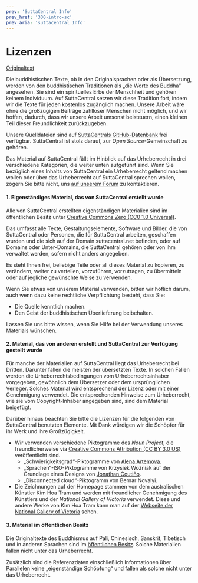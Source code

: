 ```yaml
---
prev: 'SuttaCentral Info'
prev_href: '300-intro-sc'
prev_aria: 'suttacentral Info'
---
```

# Lizenzen
<a href="https://suttacentral.net/licensing" target="_blank">Originaltext</a>

Die buddhistischen Texte, ob in den Originalsprachen oder als Übersetzung, werden von den buddhistischen Traditionen als „die Worte des Buddha“ angesehen. Sie sind ein spirituelles Erbe der Menschheit und gehören keinem Individuum. Auf SuttaCentral setzen wir diese Tradition fort, indem wir die Texte für jeden kostenlos zugänglich machen. Unsere Arbeit wäre ohne die großzügigen Beiträge zahlloser Menschen nicht möglich, und wir hoffen, dadurch, dass wir unsere Arbeit umsonst beisteuern, einen kleinen Teil dieser Freundlichkeit zurückzugeben.

Unsere Quelldateien sind auf <a href="https://github.com/suttacentral" target="_blank">SuttaCentrals GitHub-Datenbank</a> frei verfügbar. SuttaCentral ist stolz darauf, zur *Open Source*-Gemeinschaft zu gehören.

Das Material auf SuttaCentral fällt im Hinblick auf das Urheberrecht in drei verschiedene Kategorien, die weiter unten aufgeführt sind. Wenn Sie bezüglich eines Inhalts von SuttaCentral ein Urheberrecht geltend machen wollen oder über das Urheberrecht auf SuttaCentral sprechen wollen, zögern Sie bitte nicht, uns <a href="https://discourse.suttacentral.net/" target="_blank">auf unserem Forum</a> zu kontaktieren.

#### 1. Eigenständiges Material, das von SuttaCentral erstellt wurde

Alle von SuttaCentral erstellten eigenständigen Materialien sind im öffentlichen Besitz unter <a href="https://creativecommons.org/publicdomain/zero/1.0/" target="_blank">Creative Commons Zero (CC0 1.0 Universal)</a>.

Das umfasst alle Texte, Gestaltungselemente, Software und Bilder, die von SuttaCentral oder Personen, die für SuttaCentral arbeiten, geschaffen wurden und die sich auf der Domain suttacentral.net befinden, oder auf Domains oder Unter-Domains, die SuttaCentral gehören oder von ihm verwaltet werden, sofern nicht anders angegeben.

Es steht Ihnen frei, beliebige Teile oder all dieses Material zu kopieren, zu verändern, weiter zu verteilen, vorzuführen, vorzutragen, zu übermitteln oder auf jegliche gewünschte Weise zu verwenden.

Wenn Sie etwas von unserem Material verwenden, bitten wir höflich darum, auch wenn dazu keine rechtliche Verpflichtung besteht, dass Sie:

* Die Quelle kenntlich machen.
* Den Geist der buddhistischen Überlieferung beibehalten.

Lassen Sie uns bitte wissen, wenn Sie Hilfe bei der Verwendung unseres Materials wünschen.

#### 2. Material, das von anderen erstellt und SuttaCentral zur Verfügung gestellt wurde

Für manche der Materialien auf SuttaCentral liegt das Urheberrecht bei Dritten. Darunter fallen die meisten der übersetzten Texte. In solchen Fällen werden die Urheberrechtsbedingungen vom Urheberrechtsinhaber vorgegeben, gewöhnlich dem Übersetzer oder dem ursprünglichen Verleger. Solches Material wird entsprechend der Lizenz oder mit einer Genehmigung verwendet. Die entsprechenden Hinweise zum Urheberrecht, wie sie vom Copyright-Inhaber angegeben sind, sind dem Material beigefügt.

Darüber hinaus beachten Sie bitte die Lizenzen für die folgenden von SuttaCentral benutzten Elemente. Mit Dank würdigen wir die Schöpfer für ihr Werk und ihre Großzügigkeit.

* Wir verwenden verschiedene Piktogramme des *Noun Project*, die freundlicherweise via <a href="https://creativecommons.org/licenses/by/3.0/us/" target="_blank">Creative Commons Attribution (CC BY 3.0 US)</a> veröffentlicht sind.
  * „Schwierigkeitsgrad“-Piktogramme von [Alena Artemova](https://thenounproject.com/iconwar/).
  * „Sprachen“-ISO-Piktogramme von Krzysiek Woźniak auf der Grundlage eines Designs von <a href="https://thenounproject.com/ralts01/" target="_blank">Jonathan Coutiño</a>.
  * „Disconnected cloud“-Piktogramm von Bernar Novalyi.
* Die Zeichnungen auf der Homepage stammen von dem australischen Künstler Kim Hoa Tram und werden mit freundlicher Genehmigung des Künstlers und der *National Gallery of Victoria* verwendet. Diese und andere Werke von Kim Hoa Tram kann man auf der <a href="https://www.ngv.vic.gov.au/explore/collection/artist/11810/" target="_blank">Webseite der National Gallery of Victoria</a> sehen.

#### 3. Material im öffentlichen Besitz

Die Originaltexte des Buddhismus auf Pali, Chinesisch, Sanskrit, Tibetisch und in anderen Sprachen sind im <a href="https://creativecommons.org/publicdomain/mark/1.0/" target="_blank">öffentlichen Besitz</a>. Solche Materialien fallen nicht unter das Urheberrecht.

Zusätzlich sind die Referenzdaten einschließlich Informationen über Parallelen keine „eigenständige Schöpfung“ und fallen als solche nicht unter das Urheberrecht.
